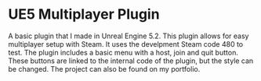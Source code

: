 # UE5 Multiplayer Plugin
A basic plugin that I made in Unreal Engine 5.2. This plugin allows for easy multiplayer setup with Steam. It uses the develpment Steam code 480 to test.
The plugin includes a basic menu with a host, join and quit button. These buttons are linked to the internal code of the plugin, but the style can be changed.
The project can also be found on my portfolio.
